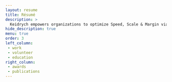 ```yaml
---
layout: resume
title: Résumé
description: >
  Keidrych empowers organizations to optimize Speed, Scale & Margin via foggy cloud structures and innovation with Zero Impact to production systems.
hide_description: true
menu: true
order: 3
left_column:
 - work
 - volunteer
 - education
right_column:
 - awards
 - publications
---
```

